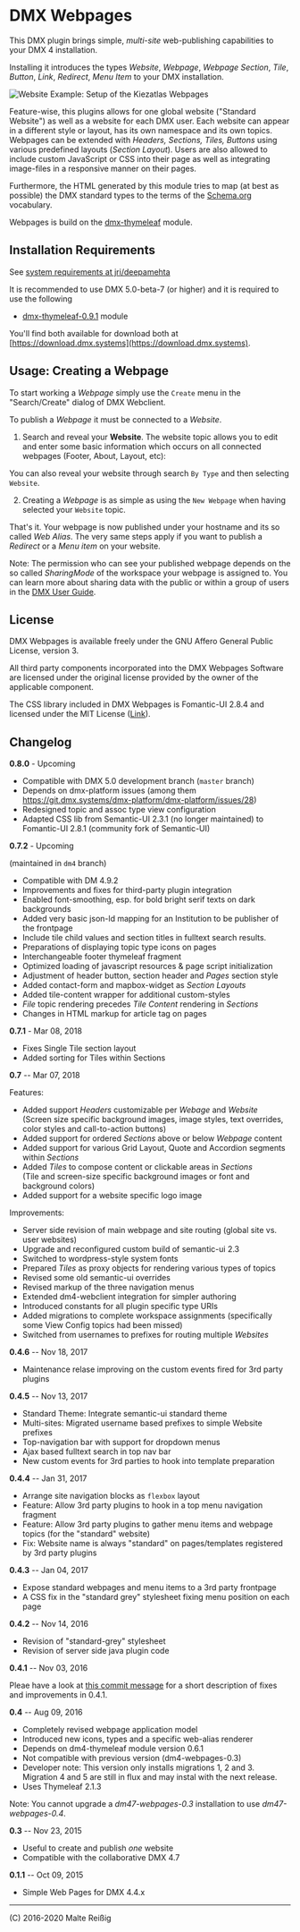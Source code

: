 
# DMX Webpages

This DMX plugin brings simple, _multi-site_ web-publishing capabilities to your DMX 4 installation. 

Installing it introduces the types _Website_, _Webpage_, _Webpage Section_, _Tile_, _Button_, _Link_,  _Redirect_, _Menu Item_ to your DMX installation.

![Website Example: Setup of the Kiezatlas Webpages](https://github.com/mukil/dm4-webpages/raw/master/kiezatlas-website-setup-graph-only.png)

Feature-wise, this plugins allows for one global website ("Standard Website") as well as a website for each DMX user. Each website can appear in a different style or layout, has its own namespace and its own topics. Webpages can be extended with _Headers, Sections, Tiles, Buttons_ using various predefined layouts (_Section Layout_). Users are also allowed to include custom JavaScript or CSS into their page as well as integrating image-files in a responsive manner on their pages.

Furthermore, the HTML generated by this module tries to map (at best as possible) the DMX standard types to the terms of the [Schema.org](https://schema.org) vocabulary.

Webpages is build on the [dmx-thymeleaf](https://git.dmx.systems/dmx-plugins/dmx-thymeleaf) module.

## Installation Requirements

See [system requirements at jri/deepamehta](https://github.com/jri/DMX/#1-check-requirements)

It is recommended to use DMX 5.0-beta-7 (or higher) and it is required to use the following

 * [dmx-thymeleaf-0.9.1](https://download.dmx.systems/plugins/dmx-thymeleaf/) module

You'll find both available for download both at [https://download.dmx.systems](https://download.dmx.systems).

## Usage: Creating a Webpage

To start working a _Webpage_ simply use the `Create` menu in the "Search/Create" dialog of DMX Webclient.

To publish a _Webpage_ it must be connected to a _Website_.

1. Search and reveal your **Website**. The website topic allows you to edit and enter some basic information which occurs on all connected webpages (Footer, About, Layout, etc):

You can also reveal your website through search `By Type` and then selecting `Website`.

2. Creating a _Webpage_ is as simple as using the `New Webpage` when having selected your `Website` topic.

That's it. Your webpage is now published under your hostname and its so called _Web Alias_. The very same steps apply if you want to publish a _Redirect_ or a  _Menu item_ on your website.

Note: The permission who can see your published webpage depends on the so called _SharingMode_ of the workspace your webpage is assigned to. You can learn more about sharing data with the public or within a group of users in the [DMX User Guide](https://docs.dmx.systems).

## License

DMX Webpages is available freely under the GNU Affero General Public License, version 3.

All third party components incorporated into the DMX Webpages Software are licensed under the original license provided by the owner of the applicable component. 

The CSS library included in DMX Webpages is Fomantic-UI 2.8.4 and licensed under the MIT License ([Link](https://github.com/fomantic/Fomantic-UI/blob/master/LICENSE.md)).

## Changelog

**0.8.0** - Upcoming

* Compatible with DMX 5.0 development branch (`master` branch)
* Depends on dmx-platform issues (among them https://git.dmx.systems/dmx-platform/dmx-platform/issues/28)
* Redesigned topic and assoc type view configuration
* Adapted CSS lib from Semantic-UI 2.3.1 (no longer maintained) to Fomantic-UI 2.8.1 (community fork of Semantic-UI)

**0.7.2** - Upcoming

(maintained in `dm4` branch)

* Compatible with DM 4.9.2
* Improvements and fixes for third-party plugin integration
* Enabled font-smoothing, esp. for bold bright serif texts on dark backgrounds
* Added very basic json-ld mapping for an Institution to be publisher of the frontpage
* Include tile child values and section titles in fulltext search results.
* Preparations of displaying topic type icons on pages
* Interchangeable footer thymeleaf fragment
* Optimized loading of javascript resources & page script initialization
* Adjustment of header button, section header and _Pages_ section style
* Added contact-form and mapbox-widget as _Section Layouts_
* Added tile-content wrapper for additional custom-styles
* _File_ topic rendering precedes _Tile Content_ rendering in _Sections_
* Changes in HTML markup for article tag on pages

**0.7.1** - Mar 08, 2018

* Fixes Single Tile section layout
* Added sorting for Tiles within Sections

**0.7** -- Mar 07, 2018

Features:

*  Added support _Headers_ customizable per _Webage_ and _Website_<br/>
   (Screen size specific background images, image styles, text overrides, color styles and call-to-action buttons)
*  Added support for ordered _Sections_ above or below  _Webpage_ content
*  Added support for various Grid Layout, Quote and Accordion segments within _Sections_
*  Added _Tiles_ to compose content or clickable areas in _Sections_<br/>
   (Tile and screen-size specific background images or font and background colors)
*  Added support for a website specific logo image
 
Improvements:

*  Server side revision of main webpage and site routing (global site vs. user websites) 
*  Upgrade and reconfigured custom build of semantic-ui 2.3
*  Switched to wordpress-style system fonts
*  Prepared _Tiles_ as proxy objects for rendering various types of topics
*  Revised some old semantic-ui overrides
*  Revised markup of the three navigation menus
*  Extended dm4-webclient integration for simpler authoring
*  Introduced constants for all plugin specific type URIs
*  Added migrations to complete workspace assignments
   (specifically some View Config topics had been missed)
*  Switched from usernames to prefixes for routing multiple _Websites_

**0.4.6** -- Nov 18, 2017

* Maintenance relase improving on the custom events fired for 3rd party plugins

**0.4.5** -- Nov 13, 2017

* Standard Theme: Integrate semantic-ui standard theme
* Multi-sites: Migrated username based prefixes to simple Website prefixes
* Top-navigation bar with support for dropdown menus
* Ajax based fulltext search in top nav bar
* New custom events for 3rd parties to hook into template preparation

**0.4.4** -- Jan 31, 2017

* Arrange site navigation blocks as `flexbox` layout
* Feature: Allow 3rd party plugins to hook in a top menu navigation fragment
* Feature: Allow 3rd party plugins to gather menu items and webpage topics (for the "standard" website)
* Fix: Website name is always "standard" on pages/templates registered by 3rd party plugins

**0.4.3** -- Jan 04, 2017

* Expose standard webpages and menu items to a 3rd party frontpage
* A CSS fix in the "standard grey" stylesheet fixing menu position on each page

**0.4.2** -- Nov 14, 2016

* Revision of "standard-grey" stylesheet
* Revision of server side java plugin code

**0.4.1** -- Nov 03, 2016

Pleae have a look at [this commit message](https://github.com/mukil/dm4-webpages/commit/79ad5ea048d440e780e58022bb51adcba62e18be) for a short description of fixes and improvements in 0.4.1.

**0.4** -- Aug 09, 2016

* Completely revised webpage application model
* Introduced new icons, types and a specific web-alias renderer
* Depends on dm4-thymeleaf module version 0.6.1
* Not compatible with previous version (dm4-webpages-0.3)
* Developer note: This version only installs migrations 1, 2 and 3.<br/>
  Migration 4 and 5 are still in flux and may instal with the next release.
* Uses Thymeleaf 2.1.3

Note: You cannot upgrade a _dm47-webpages-0.3_ installation to use _dm47-webpages-0.4_.

**0.3** -- Nov 23, 2015

* Useful to create and publish _one_ website
* Compatible with the collaborative DMX 4.7

**0.1.1** -- Oct 09, 2015

* Simple Web Pages for DMX 4.4.x

-----------
(C) 2016-2020 Malte Reißig
